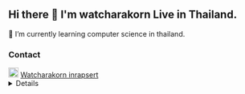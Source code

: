  ## Hi there 👋 I'm watcharakorn Live in Thailand.
🌱 I’m currently learning computer science in thailand.<br>
### Contact
<span>
  <img src="https://user-images.githubusercontent.com/65608669/152331240-2d33c7f5-a547-4e22-9416-b730cec67891.png" width="20" height="20"/>
  <a href="https://www.facebook.com/nevv.wrk">Watcharakorn inrapsert</a>
 </span>
 <details>



<!--
**nevvwrk/nevvwrk** is a ✨ _special_ ✨ repository because its `README.md` (this file) appears on your GitHub profile.

Here are some ideas to get you started:

- 🔭 I’m currently working on ...
- 🌱 I’m currently learning ...
- 👯 I’m looking to collaborate on ...
- 🤔 I’m looking for help with ...
- 💬 Ask me about ...
- 📫 How to reach me: ...
- 😄 Pronouns: ...
- ⚡ Fun fact: ...
- IG : ![image](https://user-images.githubusercontent.com/65608669/152338608-187bb311-7fad-48d2-a076-17bc228eadf3.png)
- twich : ![Twitch](https://img.shields.io/badge/Twitch-9347FF?style=for-the-badge&logo=twitch&logoColor=white)
- drop down :
 <summary>Heading</summary>
 <ul>
 <li> markdown list 1</li>
 <ul>
 <li> nested list 1</li>
 <li> nested list 2</li>
 </ul>
 <li> markdown list 2</li>
 </ul>
 </details>
-->

